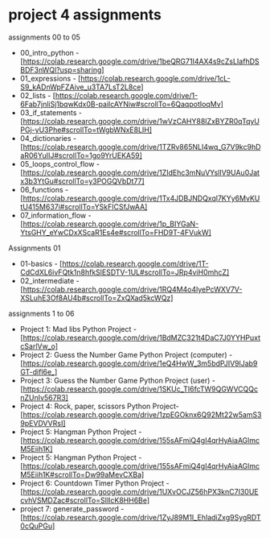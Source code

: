 

# project 4 assignments


assignments 00 to 05
 - 00_intro_python - [https://colab.research.google.com/drive/1beQRG71I4AX4s9cZsLIafhDSBDF3nWQl?usp=sharing]
 - 01_expressions - [https://colab.research.google.com/drive/1cL-S9_kADnWpFZAive_u3TA7LsT2L8ce] 
 - 02_lists -  [https://colab.research.google.com/drive/1-6Fab7jnliSj1bqwKdx0B-pailcAYNiw#scrollTo=6QaqpotIoqMv]
 - 03_if_statements - [https://colab.research.google.com/drive/1wVzCAHY88IZxBYZR0qTqyUPGj-yU3Phe#scrollTo=tWgbWNxE8LIH]
 - 04_dictionaries - [https://colab.research.google.com/drive/1TZRv865NLI4wq_G7V9kc9hDaR06YuIIJ#scrollTo=1go9YrUEKA59]
 - 05_loops_control_flow - [https://colab.research.google.com/drive/1ZIdEhc3mNuVYslIV9UAu0Jatx3b3YtGu#scrollTo=y3POGQVbDt77]
 - 06_functions - [https://colab.research.google.com/drive/1Tx4JDBJNDQxql7KYy6MvKUtU415M637i#scrollTo=YSkFICSfJwAA]
 - 07_information_flow - [https://colab.research.google.com/drive/1p_BIYGaN-YtsGHY_eYwCDxXScaR1Es4e#scrollTo=FHD9T-4FVukW]



Assignments 01
- 01-basics - [https://colab.research.google.com/drive/1T-CdCdXL6ivFQtk1n8hfkSlESDTV-1UL#scrollTo=JRp4viH0mhcZ]
- 02_intermediate - [https://colab.research.google.com/drive/1RQ4M4o4lyePcWXV7V-XSLuhE3Of8AU4b#scrollTo=ZxQXad5kcWQz]


assignments 1 to 06
- Project 1: Mad libs Python Project - [https://colab.research.google.com/drive/1BdMZC321t4DaC7J0YYHPuxtcSarlVw_o]
- Project 2: Guess the Number Game Python Project (computer) - [https://colab.research.google.com/drive/1eQ4HwW_3m5bdPJIV9lJab9GT-difl6e_]
- Project 3: Guess the Number Game Python Project (user) - [https://colab.research.google.com/drive/1SKUc_TI6fcTW9QGWVCQQcnZUnIv567R3]
- Project 4: Rock, paper, scissors Python Project- [https://colab.research.google.com/drive/1zpEGOknx6Q92Mt22w5amS39pEVDVVRsI]
- Project 5: Hangman Python Project - [https://colab.research.google.com/drive/155sAFmiQ4gI4qrHyAiaAGlmcM5Eiih1K]
-  Project 5: Hangman Python Project - [https://colab.research.google.com/drive/155sAFmiQ4gI4qrHyAiaAGlmcM5Eiih1K#scrollTo=Dw99aMevCXBa]
- Project 6: Countdown Timer Python Project - [https://colab.research.google.com/drive/1UXvOCJZ56hPX3knC7I30UEcvhVSMDZac#scrollTo=SIlIcK8HH6Be]
- project 7: generate_password - [https://colab.research.google.com/drive/1ZyJ89M1I_EhIadiZxg9SygRDT0cQuPGu]

